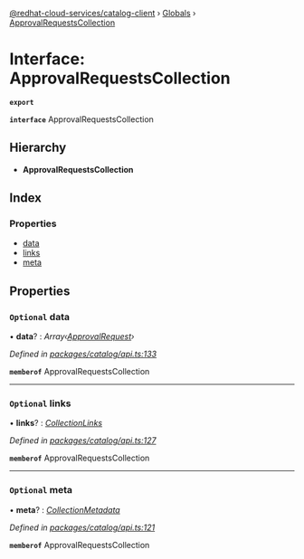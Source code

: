 [@redhat-cloud-services/catalog-client](../README.md) › [Globals](../globals.md) › [ApprovalRequestsCollection](approvalrequestscollection.md)

# Interface: ApprovalRequestsCollection

**`export`** 

**`interface`** ApprovalRequestsCollection

## Hierarchy

* **ApprovalRequestsCollection**

## Index

### Properties

* [data](approvalrequestscollection.md#optional-data)
* [links](approvalrequestscollection.md#optional-links)
* [meta](approvalrequestscollection.md#optional-meta)

## Properties

### `Optional` data

• **data**? : *Array‹[ApprovalRequest](approvalrequest.md)›*

*Defined in [packages/catalog/api.ts:133](https://github.com/RedHatInsights/javascript-clients/blob/master/packages/catalog/api.ts#L133)*

**`memberof`** ApprovalRequestsCollection

___

### `Optional` links

• **links**? : *[CollectionLinks](collectionlinks.md)*

*Defined in [packages/catalog/api.ts:127](https://github.com/RedHatInsights/javascript-clients/blob/master/packages/catalog/api.ts#L127)*

**`memberof`** ApprovalRequestsCollection

___

### `Optional` meta

• **meta**? : *[CollectionMetadata](collectionmetadata.md)*

*Defined in [packages/catalog/api.ts:121](https://github.com/RedHatInsights/javascript-clients/blob/master/packages/catalog/api.ts#L121)*

**`memberof`** ApprovalRequestsCollection
